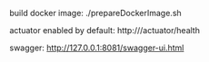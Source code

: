 build docker image:
./prepareDockerImage.sh


actuator enabled by default:
http://<url>/actuator/health

swagger:
http://127.0.0.1:8081/swagger-ui.html


